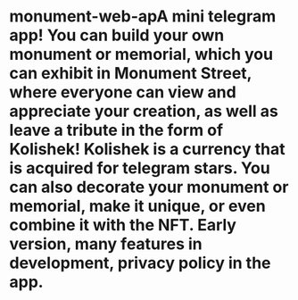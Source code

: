 # monument-web-apA mini telegram app! You can build your own monument or memorial, which you can exhibit in Monument Street, where everyone can view and appreciate your creation, as well as leave a tribute in the form of Kolishek! Kolishek is a currency that is acquired for telegram stars. You can also decorate your monument or memorial, make it unique, or even combine it with the NFT. Early version, many features in development, privacy policy in the app. 
